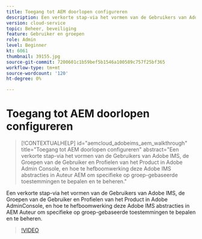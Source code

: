 ```yaml
---
title: Toegang tot AEM doorlopen configureren
description: Een verkorte stap-via het vormen van de Gebruikers van Adobe IMS, de Groepen van de Gebruiker en Profielen van het Product in Adobe AdminConsole, en hoe te hefboomwerking deze Adobe IMS abstracties in AEM Auteur om specifieke op groep-gebaseerde toestemmingen te bepalen en te beheren.
version: cloud-service
topic: Beheer, beveiliging
feature: Gebruiker en groepen
role: Admin
level: Beginner
kt: 6061
thumbnail: 39155.jpg
source-git-commit: 7200601c1b59bef5b1546a100589c757f25bf365
workflow-type: tm+mt
source-wordcount: '120'
ht-degree: 0%

---
```



# Toegang tot AEM doorlopen configureren

>[!CONTEXTUALHELP]
>id="aemcloud_adobeims_aem_walkthrough"
>title="Toegang tot AEM doorlopen configureren"
>abstract="Een verkorte stap-via het vormen van de Gebruikers van Adobe IMS, de Groepen van de Gebruiker en Profielen van het Product in Adobe Admin Console, en hoe te hefboomwerking deze Adobe IMS abstracties in Auteur AEM om specifieke op groep-gebaseerde toestemmingen te bepalen en te beheren."

Een verkorte stap-via het vormen van de Gebruikers van Adobe IMS, de Groepen van de Gebruiker en Profielen van het Product in Adobe AdminConsole, en hoe te hefboomwerking deze Adobe IMS abstracties in AEM Auteur om specifieke op groep-gebaseerde toestemmingen te bepalen en te beheren.

>[!VIDEO](https://video.tv.adobe.com/v/39155/?quality=12&learn=on)
